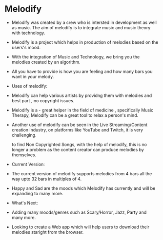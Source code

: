 # Melodify
- Melodify was created by a crew who is intersted in development as well as music. The aim of melodify is to integrate music and music theory with technology.

- Melodify is a project which helps in production of melodies based on the users's mood.

- With the integration of Music and Technology, we bring you the melodies created by an algorithm.

- All you have to provide is how you are feeling and how many bars you want in your melody.

- Uses of melodify: 
 
- Melodify can help various artists by providng them with melodies and best part , no copyright issues.
 
- Melodify is a - great helper in the field of medicine , specifically Music Therapy, Melodify can be a great tool to relax a person's mind.
 
- Another use of melodify can be seen in the Live Streaming/Content creation industry, on platforms like YouTube and Twitch, it is very challenging.

  to find Non Copyrighted Songs, with the help of melodify, this is no longer a problem as the content creator can produce melodies by themselves.
  
                  
- Current Version: 
 
- The current version of melodify supports melodies from 4 bars all the way upto 32 bars in multiples of 4.
 
- Happy and Sad are the moods which Melodify has currently and will be expanding to many more.
                 
-  What's Next:  

- Adding many moods/genres such as Scary/Horror, Jazz, Party and many more.

- Looking to create a Web app which will help users to download their melodies staright from the browser.
